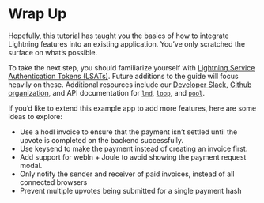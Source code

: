 # Wrap Up

Hopefully, this tutorial has taught you the basics of how to integrate Lightning features into an existing application. You’ve only scratched the surface on what’s possible. 

To take the next step, you should familiarize yourself with [Lightning Service Authentication Tokens \(LSATs\)](https://lsat.tech). Future additions to the guide will focus heavily on these. Additional resources include our [Developer Slack](https://lightning.engineering/slack.html), [Github organization](https://github.com/lightninglabs), and API documentation for [`lnd`](https://api.lightning.community/), [`loop`](https://lightning.engineering/loopapi/), and [`pool`](https://lightning.engineering/poolapi/). 

If you’d like to extend this example app to add more features, here are some ideas to explore:

* Use a hodl invoice to ensure that the payment isn’t settled until the upvote is completed on the backend successfully.
* Use keysend to make the payment instead of creating an invoice first.
* Add support for webln + Joule to avoid showing the payment request modal.
* Only notify the sender and receiver of paid invoices, instead of all connected browsers
* Prevent multiple upvotes being submitted for a single payment hash

